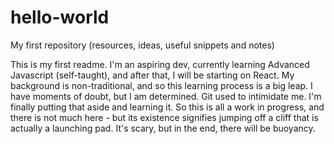 # hello-world
My first repository (resources, ideas, useful snippets and notes)

This is my first readme. I'm an aspiring dev, currently learning Advanced Javascript (self-taught), and after that, I will be starting on React. My background is non-traditional, and so this learning process is a big leap. I have moments of doubt, but I am determined. Git used to intimidate me. I'm finally putting that aside and learning it. So this is all a work in progress, and there is not much here - but its existence signifies jumping off a cliff that is actually a launching pad. It's scary, but in the end, there will be buoyancy.

